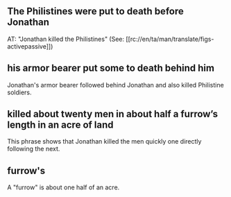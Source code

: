## The Philistines were put to death before Jonathan ##

AT: "Jonathan killed the Philistines" (See: [[rc://en/ta/man/translate/figs-activepassive]])

## his armor bearer put some to death behind him ##

Jonathan's armor bearer followed behind Jonathan and also killed Philistine soldiers.

## killed about twenty men in about half a furrow’s length in an acre of land ##

This phrase shows that Jonathan killed the men quickly one directly following the next.

## furrow's ##

A "furrow" is about one half of an acre.